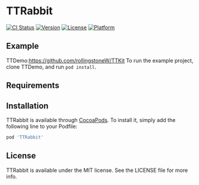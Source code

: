 # TTRabbit

[![CI Status](https://img.shields.io/travis/acct<blob>=0xE99FA6E68CAFE5AE81/TTKit.svg?style=flat)](https://travis-ci.org/acct<blob>=0xE99FA6E68CAFE5AE81/TTKit)
[![Version](https://img.shields.io/cocoapods/v/TTKit.svg?style=flat)](https://cocoapods.org/pods/TTKit)
[![License](https://img.shields.io/cocoapods/l/TTKit.svg?style=flat)](https://cocoapods.org/pods/TTKit)
[![Platform](https://img.shields.io/cocoapods/p/TTKit.svg?style=flat)](https://cocoapods.org/pods/TTKit)

## Example

TTDemo:https://github.com/rollingstoneW/TTKit
To run the example project, clone TTDemo, and run `pod install`.

## Requirements

## Installation

TTRabbit is available through [CocoaPods](https://cocoapods.org). To install
it, simply add the following line to your Podfile:

```ruby
pod 'TTRabbit'
```
## License

TTRabbit is available under the MIT license. See the LICENSE file for more info.

